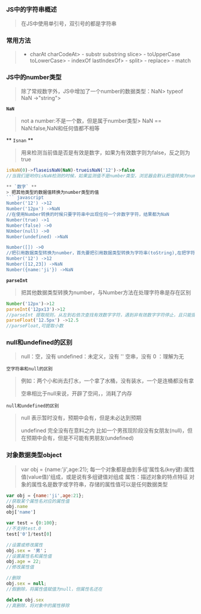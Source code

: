 ### JS中的字符串概述
> 在JS中使用单引号，双引号的都是字符串
### 常用方法
> - charAt charCodeAt>  -  substr substring slice>  -  toUpperCase toLowerCase>  -  indexOf lastIndexOf>  -  split>  -  replace>  -  match






### JS中的number类型
> 除了常规数字外，JS中增加了一个number的数据类型：NaN>  typeof NaN ->"string">


**`NaN`**
> not a number:不是一个数，但是属于number类型> NaN == NaN:false,NaN和任何值都不相等


** ` Isnan ` **
> 用来检测当前值是否是有效是数字，如果为有效数字则为false，反之则为true
``` javascript
isNaN(0)->flaseisNaN(NaN)-trueisNaN('12')->false
//当我们是哟你isNaN检测的时候，如果监测值不是number类型，浏览器会默认把值转换为number类型，然后再检测```

** `数字` **
> 把其他类型的数据值转换为number类型的值
``` javascript
Number('12') ->12
Number('12px') ->NaN
//在使用Number转换的时候只要字符串中出现任何一个非数字字符，结果都为NaN
Number(true) ->1
Number(false) ->0
NUmber(null) ->0
Number(undefined) ->NaN

Number([]) ->0
//把引用数据类型转换为number，首先要把引用数据类型转换为字符串(toString),在把字符串转换为number
Number('12') ->12
Number([12,23]) ->NaN
Number({name:'ji'}) ->NaN
```

**`parseInt`**
> 把其他数据类型转换为number，与Number方法在处理字符串是存在区别
 ```javascript
Number('12px')->12
parseInt('12px13')->12
//parseInt 提取规则，从左到右依次查找有效数字字符，遇到非有效数字字符停止，且只能提取整数
parseFloat('12.5px') ->12.5
//parseFloat,可提取小数
```

### null和undefined的区别
> null：空，没有
> undefined：未定义，没有
> '' 空串，没有
> 0 ：理解为无

`空字符串和null的区别`
> 例如：两个小和尚去打水，一个拿了水桶，没有装水，一个是连桶都没有拿
> 
> 空串相比于null来说，开辟了空间，，消耗了内存
>
`null和undefined的区别`
>null 表示暂时没有，预期中会有，但是未必达到预期
>
>undefined 完全没有在意料之内
>比如一个男孩现阶段没有女朋友(null)，但在预期中会有，但是不可能有男朋友(undefined)
  
### 对象数据类型object
> var obj = {name:'ji',age:21};
> 每一个对象都是由到多组'属性名(key键):属性值(value值)'组成，或是说有多组键值对组成
> 属性：描述对象的特点特征
> 对象的属性名是数字或字符串，存储的属性值可以是任何数据类型
```javascript
var obj = {name:'ji',age:21}; 
//获取某个属性名对应的属性值
obj.name
obj['name']

var test = {0:100};
//不支持test.0
test['0']/test[0]

//设置或修改属性
obj.sex = '男'；
//设置属性名和属性值
obj.age = 22;
//修改属性值

//删除
obj.sex = null;
//假删除，将属性值赋值为null，但属性名还在

delete obj.sex
//真删除，将对象中的属性移除

```



<!--stackedit_data:
eyJoaXN0b3J5IjpbLTU0MTUyMDkwM119
-->